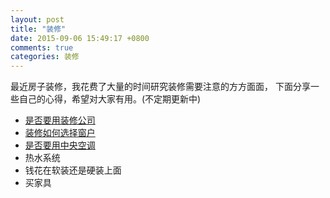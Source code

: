 ```yaml
---
layout: post
title: "装修"
date: 2015-09-06 15:49:17 +0800
comments: true
categories: 装修
---
```


最近房子装修，我花费了大量的时间研究装修需要注意的方方面面，
下面分享一些自己的心得，希望对大家有用。(不定期更新中)

- [是否要用装修公司](http://blog.linjunhalida.com/blog/zhuangxiugongshi/)
- [装修如何选择窗户](http://blog.linjunhalida.com/blog/window/)
- [是否要用中央空调](http://blog.linjunhalida.com/blog/vrv/)
- 热水系统
- 钱花在软装还是硬装上面
- 买家具
  
